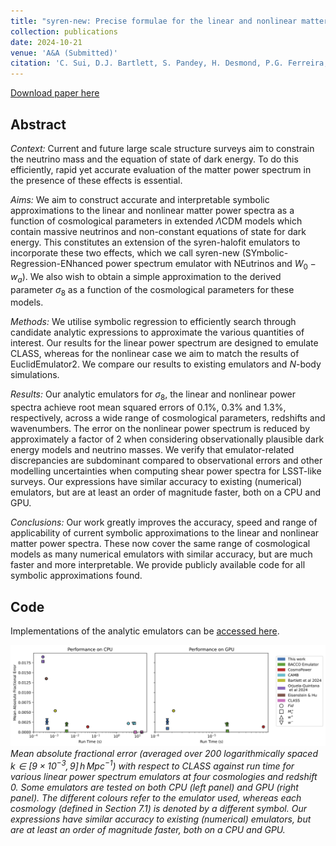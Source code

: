 ```yaml
---
title: "syren-new: Precise formulae for the linear and nonlinear matter power spectra with massive neutrinos and dynamical dark energy"
collection: publications
date: 2024-10-21
venue: 'A&A (Submitted)'
citation: 'C. Sui, D.J. Bartlett, S. Pandey, H. Desmond, P.G. Ferreira, P.G. Ferreira and B.D. Wandelt (2024). &quot;syren-new: Precise formulae for the linear and nonlinear matter power spectra with massive neutrinos and dynamical dark energy.&quot; <i>arXiv:2410.14623</i>.'
---
```


[Download paper here](https://arxiv.org/abs/2410.14623)

## Abstract
*Context:* Current and future large scale structure surveys aim to constrain the neutrino mass and the equation of state of dark energy. To do this efficiently, rapid yet accurate evaluation of the matter power spectrum in the presence of these effects is essential. 

*Aims:* We aim to construct accurate and interpretable symbolic approximations to the linear and nonlinear matter power spectra as a function of cosmological parameters in extended $\Lambda$CDM models which contain massive neutrinos and non-constant equations of state for dark energy. 
This constitutes an extension of the syren-halofit emulators to incorporate these two effects, which we call syren-new (SYmbolic-Regression-ENhanced power spectrum emulator with NEutrinos and $W_0-w_a$).
We also wish to obtain a simple approximation to the derived parameter $\sigma_8$ as a function of the cosmological parameters for these models.

*Methods:* We utilise symbolic regression to efficiently search through candidate analytic expressions to approximate the various quantities of interest. Our results for the linear power spectrum are designed to emulate CLASS, whereas for the nonlinear case we aim to match the results of EuclidEmulator2. We compare our results to existing emulators and $N$-body simulations. 

*Results:* Our analytic emulators for $\sigma_8$, the linear and nonlinear power spectra achieve root mean squared errors of 0.1%, 0.3% and 1.3%, respectively, across a wide range of cosmological parameters, redshifts and wavenumbers. The error on the nonlinear power spectrum is reduced by approximately a factor of 2 when considering observationally plausible dark energy models and neutrino masses. We verify that emulator-related discrepancies are subdominant compared to observational errors and other modelling uncertainties when computing shear power spectra for LSST-like surveys. Our expressions have similar accuracy to existing (numerical) emulators, but are at least an order of magnitude faster, both on a CPU and GPU. 

*Conclusions:* Our work greatly improves the accuracy, speed and range of applicability of current symbolic approximations to the linear and nonlinear matter power spectra. These now cover the same range of cosmological models as many numerical emulators with similar accuracy, but are much faster and more interpretable. We provide publicly available code for all symbolic approximations found. 

## Code
Implementations of the analytic emulators can be [accessed here](https://github.com/DeaglanBartlett/symbolic_pofk).

![planck_fit](/files/2024-10-21-syren-new.png)
*Mean absolute fractional error (averaged over 200 logarithmically spaced $k \in [ 9 \times 10^{-3}, 9 ] \, h \, \text{Mpc}^{-1}$)  with respect to CLASS against run time for various linear power spectrum emulators at four cosmologies and redshift 0. Some emulators are tested on both CPU (left panel) and GPU (right panel). The different colours refer to the emulator used, whereas each cosmology (defined in Section 7.1) is denoted by a different symbol. Our expressions have similar accuracy to existing (numerical) emulators, but are at least an order of magnitude faster, both on a CPU and GPU.*
